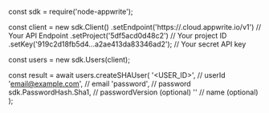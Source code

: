 const sdk = require('node-appwrite');

const client = new sdk.Client()
    .setEndpoint('https://<REGION>.cloud.appwrite.io/v1') // Your API Endpoint
    .setProject('5df5acd0d48c2') // Your project ID
    .setKey('919c2d18fb5d4...a2ae413da83346ad2'); // Your secret API key

const users = new sdk.Users(client);

const result = await users.createSHAUser(
    '<USER_ID>', // userId
    'email@example.com', // email
    'password', // password
    sdk.PasswordHash.Sha1, // passwordVersion (optional)
    '<NAME>' // name (optional)
);
